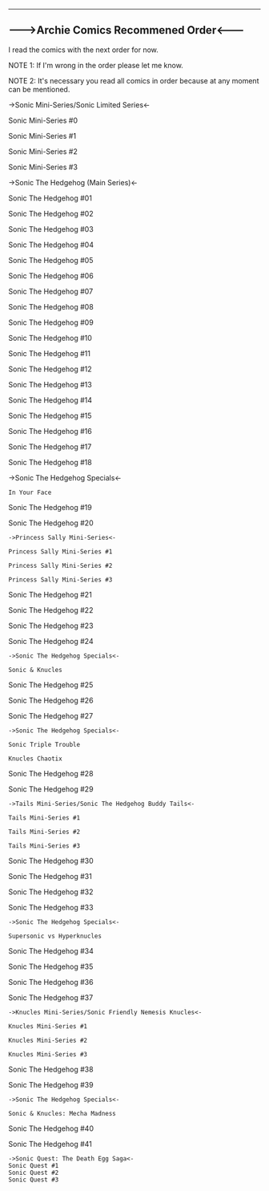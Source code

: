 --------------------------------------
--->Archie Comics Recommened Order<---
--------------------------------------
I read the comics with the next order for now.

NOTE 1: If I'm wrong in the order please let me know.

NOTE 2: It's necessary you read all comics in order because at any moment can be mentioned.


->Sonic Mini-Series/Sonic Limited Series<-

Sonic Mini-Series #0

Sonic Mini-Series #1

Sonic Mini-Series #2

Sonic Mini-Series #3

->Sonic The Hedgehog (Main Series)<-

Sonic The Hedgehog #01

Sonic The Hedgehog #02

Sonic The Hedgehog #03

Sonic The Hedgehog #04

Sonic The Hedgehog #05

Sonic The Hedgehog #06

Sonic The Hedgehog #07

Sonic The Hedgehog #08

Sonic The Hedgehog #09

Sonic The Hedgehog #10

Sonic The Hedgehog #11

Sonic The Hedgehog #12

Sonic The Hedgehog #13

Sonic The Hedgehog #14

Sonic The Hedgehog #15

Sonic The Hedgehog #16

Sonic The Hedgehog #17

Sonic The Hedgehog #18

->Sonic The Hedgehog Specials<-

	In Your Face

Sonic The Hedgehog #19

Sonic The Hedgehog #20

	->Princess Sally Mini-Series<-
	
	Princess Sally Mini-Series #1
	
	Princess Sally Mini-Series #2
	
	Princess Sally Mini-Series #3

Sonic The Hedgehog #21

Sonic The Hedgehog #22

Sonic The Hedgehog #23

Sonic The Hedgehog #24

	->Sonic The Hedgehog Specials<-
	
	Sonic & Knucles

Sonic The Hedgehog #25

Sonic The Hedgehog #26

Sonic The Hedgehog #27

	->Sonic The Hedgehog Specials<-
	
	Sonic Triple Trouble
	
	Knucles Chaotix

Sonic The Hedgehog #28

Sonic The Hedgehog #29

	->Tails Mini-Series/Sonic The Hedgehog Buddy Tails<-
	
	Tails Mini-Series #1
	
	Tails Mini-Series #2
	
	Tails Mini-Series #3

Sonic The Hedgehog #30

Sonic The Hedgehog #31

Sonic The Hedgehog #32

Sonic The Hedgehog #33

	->Sonic The Hedgehog Specials<-

	Supersonic vs Hyperknucles

Sonic The Hedgehog #34

Sonic The Hedgehog #35

Sonic The Hedgehog #36

Sonic The Hedgehog #37

	->Knucles Mini-Series/Sonic Friendly Nemesis Knucles<-
	
	Knucles Mini-Series #1
	
	Knucles Mini-Series #2
	
	Knucles Mini-Series #3

Sonic The Hedgehog #38

Sonic The Hedgehog #39

	->Sonic The Hedgehog Specials<-
	
	Sonic & Knucles: Mecha Madness

Sonic The Hedgehog #40

Sonic The Hedgehog #41

	->Sonic Quest: The Death Egg Saga<-
	Sonic Quest #1
	Sonic Quest #2
	Sonic Quest #3

